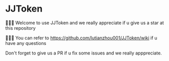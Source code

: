 # JJToken


🚀🚀🚀 Welcome to use JJToken and we really appreciate if u give us a star at this repository

🚀🚀🚀 You can refer to https://github.com/lutianzhou001/JJToken/wiki if u have any questions

Don't forget to give us a PR if u fix some issues and we really apppreciate.
